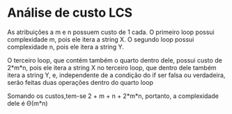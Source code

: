 # Análise de custo LCS

As atribuições a m e n possuem custo de 1 cada.
O primeiro loop possui complexidade m, pois ele itera a string X.
O segundo loop possui complexidade n, pois ele itera a string Y.

O terceiro loop, que contém também o quarto dentro dele, possui custo de 2\*m\*n, pois ele itera a string X no terceiro loop, que dentro dele também itera a string Y, e, independente de a condição do if ser falsa ou verdadeira, serão feitas duas operações dentro do quarto loop

Somando os custos,tem-se 2 + m + n + 2\*m\*n, portanto, a complexidade dele é Θ(m\*n)